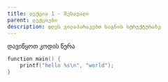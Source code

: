 ```yaml
---
title: ლექცია 1 - შესავალი
parent: ლექციები
description: დღეს ვილაპარაკებთ საგნის სტრუქტურაზე
---
```



დავიწყოთ კოდის წერა

```c
function main() {
    printf("hello %s\n", "world");
}
```